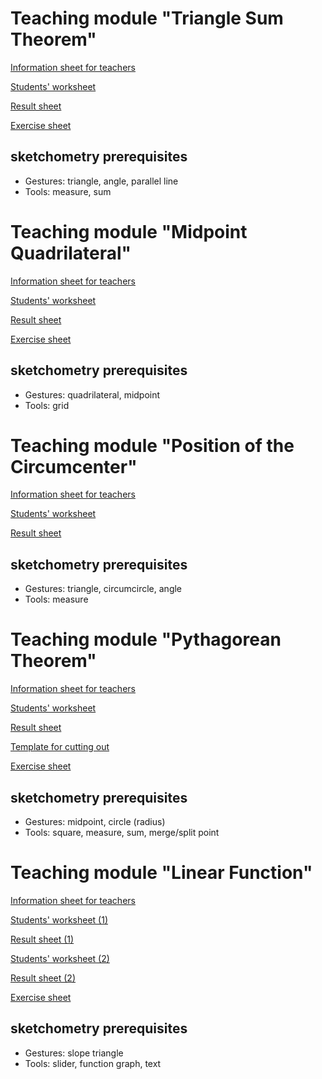 # Teaching module "Triangle Sum Theorem"

<a href="{{ relBase }}/media/pdf/modules/Triangle-Sum-Theorem-Information-Sheet.pdf" target="_blank">Information sheet for teachers</a>

<a href="{{ relBase }}/media/pdf/modules/Triangle-Sum-Theorem-Worksheet.pdf" target="_blank">Students' worksheet</a>

<a href="{{ relBase }}/media/pdf/modules/Triangle-Sum-Theorem-Result-Sheet.pdf" target="_blank">Result sheet</a>

<a href="{{ relBase }}/media/pdf/modules/Triangle-Sum-Theorem-Exercise-Sheet.pdf" target="_blank">Exercise sheet</a>

## sketchometry prerequisites
- Gestures: triangle, angle, parallel line
- Tools: measure, sum



# Teaching module "Midpoint Quadrilateral"

<a href="{{ relBase }}/media/pdf/modules/Midpoint-Quadrilateral-Information-Sheet.pdf" target="_blank">Information sheet for teachers</a>

<a href="{{ relBase }}/media/pdf/modules/Midpoint-Quadrilateral-Worksheet.pdf" target="_blank">Students' worksheet</a>

<a href="{{ relBase }}/media/pdf/modules/Midpoint-Quadrilateral-Result-Sheet.pdf" target="_blank">Result sheet</a>

<a href="{{ relBase }}/media/pdf/modules/Midpoint-Quadrilateral-Exercise-Sheet.pdf" target="_blank">Exercise sheet</a>

## sketchometry prerequisites
- Gestures: quadrilateral, midpoint
- Tools: grid



# Teaching module "Position of the Circumcenter"

<a href="{{ relBase }}/media/pdf/modules/Position-of-the-Circumcenter-Information-Sheet.pdf" target="_blank">Information sheet for teachers</a>

<a href="{{ relBase }}/media/pdf/modules/Position-of-the-Circumcenter-Worksheet.pdf" target="_blank">Students' worksheet</a>

<a href="{{ relBase }}/media/pdf/modules/Position-of-the-Circumcenter-Result-Sheet.pdf" target="_blank">Result sheet</a>

## sketchometry prerequisites
- Gestures: triangle, circumcircle, angle
- Tools: measure




# Teaching module "Pythagorean Theorem"

<a href="{{ relBase }}/media/pdf/modules/Pythagorean-Theorem-Information-Sheet.pdf" target="_blank">Information sheet for teachers</a>

<a href="{{ relBase }}/media/pdf/modules/Pythagorean-Theorem-Worksheet.pdf" target="_blank">Students' worksheet</a>

<a href="{{ relBase }}/media/pdf/modules/Pythagorean-Theorem-Result-Sheet.pdf" target="_blank">Result sheet</a>

<a href="{{ relBase }}/media/pdf/modules/Pythagorean-Theorem-Template.pdf" target="_blank">Template for cutting out</a>

<a href="{{ relBase }}/media/pdf/modules/Pythagorean-Theorem-Exercise-Sheet.pdf" target="_blank">Exercise sheet</a>

## sketchometry prerequisites
- Gestures: midpoint, circle (radius)
- Tools: square, measure, sum, merge/split point



# Teaching module "Linear Function"
<a href="{{ relBase }}/media/pdf/modules/Linear-Function-Information-Sheet.pdf" target="_blank">Information sheet for teachers</a>

<a href="{{ relBase }}/media/pdf/modules/Linear-Function-Worksheet-1.pdf" target="_blank">Students' worksheet (1)</a>

<a href="{{ relBase }}/media/pdf/modules/Linear-Function-Result-Sheet-1.pdf" target="_blank">Result sheet (1)</a>

<a href="{{ relBase }}/media/pdf/modules/Linear-Function-Worksheet-2.pdf" target="_blank">Students' worksheet (2)</a>

<a href="{{ relBase }}/media/pdf/modules/Linear-Function-Result-Sheet-2.pdf" target="_blank">Result sheet (2)</a>

<a href="{{ relBase }}/media/pdf/modules/Linear-Function-Exercise-Sheet.pdf" target="_blank">Exercise sheet</a>

## sketchometry prerequisites

- Gestures: slope triangle
- Tools: slider, function graph, text
